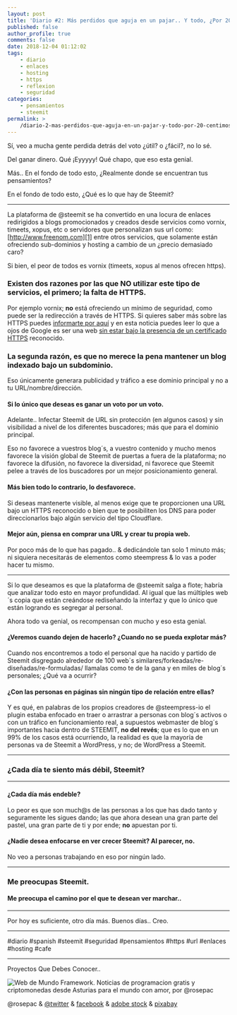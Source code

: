 ```yaml
---
layout: post
title: 'Diario #2: Más perdidos que aguja en un pajar.. Y todo, ¿Por 20 céntimos?'
published: false
author_profile: true
comments: false
date: 2018-12-04 01:12:02
tags:
    - diario
    - enlaces
    - hosting
    - https
    - reflexion
    - seguridad
categories:
    - pensamientos
    - steemit
permalink: >
    /diario-2-mas-perdidos-que-aguja-en-un-pajar-y-todo-por-20-centimos
---
```

Sí, veo a mucha gente perdida detrás del voto ¿útil? o ¿fácil?, no lo sé.

Del ganar dinero. Qué ¡Eyyyyy! Qué chapo, que eso esta genial.
  
Más.. En el fondo de todo esto, ¿Realmente donde se encuentran tus pensamientos?
  
En el fondo de todo esto, ¿Qué es lo que hay de Steemit?

* * *

La plataforma de @steemit se ha convertido en una locura de enlaces redirigidos a blogs promocionados y creados desde servicios como vornix, timeets, xopus, etc o servidores que personalizan sus url como: [http://www.freenom.com][1]  entre otros servicios, que solamente están ofreciendo sub-dominios y hosting a cambio de un ¿precio demasiado caro?

Si bien, el peor de todos es vornix (timeets, xopus al menos ofrecen https).

### Existen dos razones por las que NO utilizar este tipo de servicios, el primero; la falta de HTTPS.

Por ejemplo vornix; **no** está ofreciendo un mínimo de seguridad, como puede ser la redirección a través de HTTPS. Si quieres saber más sobre las HTTPS puedes [informarte por aquí][2] y en esta noticia puedes leer lo que a ojos de Google es ser una web [sin estar bajo la presencia de un certificado HTTPS][3] reconocido.

### La segunda razón, es que no merece la pena mantener un blog indexado bajo un subdominio.

Eso únicamente generara publicidad y tráfico a ese dominio principal y no a tu URL/nombre/dirección.

#### Si lo único que deseas es ganar un voto por un voto.

Adelante.. Infectar Steemit de URL sin protección (en algunos casos) y sin visibilidad a nivel de los diferentes buscadores; más que para el dominio principal.

Eso no favorece a vuestros blog´s, a vuestro contenido y mucho menos favorece la visión global de Steemit de puertas a fuera de la plataforma; no favorece la difusión, no favorece la diversidad, ni favorece que Steemit pelee a través de los buscadores por un mejor posicionamiento general.

#### Más bien todo lo contrario, **lo desfavorece**.

Si deseas mantenerte visible, al menos exige que te proporcionen una URL bajo un HTTPS reconocido o bien que te posibiliten los DNS para poder direccionarlos bajo algún servicio del tipo Cloudflare.

#### Mejor aún, piensa en comprar una URL y crear tu propia web.

Por poco más de lo que has pagado.. & dedicándole tan solo 1 minuto más; ni siquiera necesitarás de elementos como steempress & lo vas a poder hacer tu mismo.

* * *

Si lo que deseamos es que la plataforma de @steemit salga a flote; habría que analizar todo esto en mayor profundidad. Al igual que las múltiples web´s copia que están creándose rediseñando la interfaz y que lo único que están logrando es segregar al personal.

Ahora todo va genial, os recompensan con mucho y eso esta genial.

#### ¿Veremos cuando dejen de hacerlo? ¿Cuando no se pueda explotar más?

Cuando nos encontremos a todo el personal que ha nacido y partido de Steemit disgregado alrededor de 100 web´s similares/forkeadas/re-diseñadas/re-formuladas/ llamalas como te de la gana y en miles de blog´s personales; ¿Qué va a ocurrir?

#### ¿Con las personas en páginas sin ningún tipo de relación entre ellas?

Y es qué, en palabras de los propios creadores de @steempress-io el plugin estaba enfocado en traer o arrastrar a personas con blog´s activos o con un tráfico en funcionamiento real, a supuestos webmaster de blog´s importantes hacia dentro de STEEMIT, **no del revés**; que es lo que en un 99% de los casos está ocurriendo, la realidad es que la mayoría de personas va de Steemit a WordPress, y no; de WordPress a Steemit.

* * *

### ¿Cada día te siento más débil, Steemit?

* * *

#### ¿Cada día más endeble?

Lo peor es que son much@s de las personas a los que has dado tanto y seguramente les sigues dando; las que ahora desean una gran parte del pastel, una gran parte de ti y por ende; **no** apuestan por ti.

#### ¿Nadie desea enfocarse en ver crecer Steemit? Al parecer, no.

No veo a personas trabajando en eso por ningún lado.

* * *

### **Me preocupas Steemit.**

#### **Me preocupa el camino por el que te desean ver marchar..**

* * *

Por hoy es suficiente, otro día más. Buenos días.. Creo.

* * *

#diario #spanish #steemit #seguridad #pensamientos #https #url #enlaces #hosting #cafe

* * *


  Proyectos Que Debes Conocer..



     


![Web de Mundo Framework. Noticias de programacion gratis y criptomonedas desde Asturias para el mundo con amor, por @rosepac][4]

@rosepac & [@twitter][5] & [facebook][6] & [adobe stock][7] & [pixabay][8]

 [1]: http://www.freenom.com/en/index.html?lang=en
 [2]: https://es.wikipedia.org/wiki/Protocolo_seguro_de_transferencia_de_hipertexto
 [3]: https://es.gizmodo.com/se-acabo-a-partir-de-julio-google-chrome-marcara-toda-1822842221
 [4]: https://image.ibb.co/iTckvT/mundo-framework-1350x167-steemit.png
 [5]: https://twitter.com/rosepac21
 [6]: https://facebook.com/rosepac21
 [7]: https://stock.adobe.com/es/contributor/208304300/rosepac
 [8]: https://pixabay.com/es/users/rosepac-4939477/